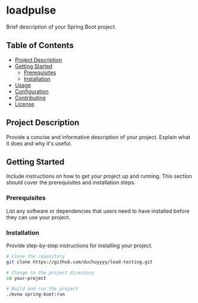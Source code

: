 # loadpulse
Brief description of your Spring Boot project.

## Table of Contents

- [Project Description](#project-description)
- [Getting Started](#getting-started)
  - [Prerequisites](#prerequisites)
  - [Installation](#installation)
- [Usage](#usage)
- [Configuration](#configuration)
- [Contributing](#contributing)
- [License](#license)

## Project Description

Provide a concise and informative description of your project. Explain what it does and why it's useful.

## Getting Started

Include instructions on how to get your project up and running. This section should cover the prerequisites and installation steps.

### Prerequisites

List any software or dependencies that users need to have installed before they can use your project.

### Installation

Provide step-by-step instructions for installing your project.

```bash
# Clone the repository
git clone https://github.com/duchuyyyy/load-testing.git

# Change to the project directory
cd your-project

# Build and run the project
./mvnw spring-boot:run
